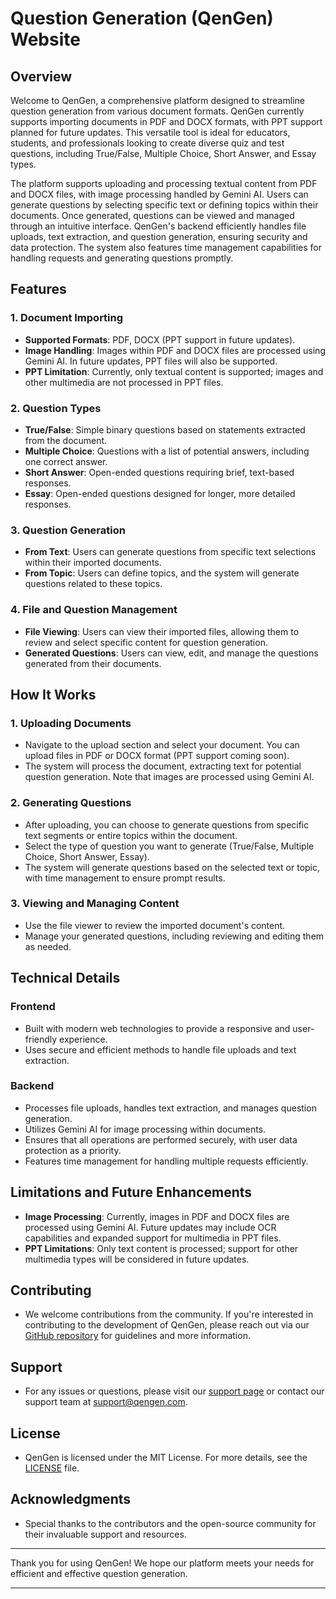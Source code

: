 

# **Question Generation (QenGen) Website**

## **Overview**

Welcome to QenGen, a comprehensive platform designed to streamline question generation from various document formats. QenGen currently supports importing documents in PDF and DOCX formats, with PPT support planned for future updates. This versatile tool is ideal for educators, students, and professionals looking to create diverse quiz and test questions, including True/False, Multiple Choice, Short Answer, and Essay types.

The platform supports uploading and processing textual content from PDF and DOCX files, with image processing handled by Gemini AI. Users can generate questions by selecting specific text or defining topics within their documents. Once generated, questions can be viewed and managed through an intuitive interface. QenGen's backend efficiently handles file uploads, text extraction, and question generation, ensuring security and data protection. The system also features time management capabilities for handling requests and generating questions promptly.

## **Features**

### **1. Document Importing**
- **Supported Formats**: PDF, DOCX (PPT support in future updates).
- **Image Handling**: Images within PDF and DOCX files are processed using Gemini AI. In future updates, PPT files will also be supported.
- **PPT Limitation**: Currently, only textual content is supported; images and other multimedia are not processed in PPT files.

### **2. Question Types**
- **True/False**: Simple binary questions based on statements extracted from the document.
- **Multiple Choice**: Questions with a list of potential answers, including one correct answer.
- **Short Answer**: Open-ended questions requiring brief, text-based responses.
- **Essay**: Open-ended questions designed for longer, more detailed responses.

### **3. Question Generation**
- **From Text**: Users can generate questions from specific text selections within their imported documents.
- **From Topic**: Users can define topics, and the system will generate questions related to these topics.

### **4. File and Question Management**
- **File Viewing**: Users can view their imported files, allowing them to review and select specific content for question generation.
- **Generated Questions**: Users can view, edit, and manage the questions generated from their documents.

## **How It Works**

### **1. Uploading Documents**
- Navigate to the upload section and select your document. You can upload files in PDF or DOCX format (PPT support coming soon).
- The system will process the document, extracting text for potential question generation. Note that images are processed using Gemini AI.

### **2. Generating Questions**
- After uploading, you can choose to generate questions from specific text segments or entire topics within the document.
- Select the type of question you want to generate (True/False, Multiple Choice, Short Answer, Essay).
- The system will generate questions based on the selected text or topic, with time management to ensure prompt results.

### **3. Viewing and Managing Content**
- Use the file viewer to review the imported document's content.
- Manage your generated questions, including reviewing and editing them as needed.

## **Technical Details**

### **Frontend**
- Built with modern web technologies to provide a responsive and user-friendly experience.
- Uses secure and efficient methods to handle file uploads and text extraction.

### **Backend**
- Processes file uploads, handles text extraction, and manages question generation.
- Utilizes Gemini AI for image processing within documents.
- Ensures that all operations are performed securely, with user data protection as a priority.
- Features time management for handling multiple requests efficiently.

## **Limitations and Future Enhancements**
- **Image Processing**: Currently, images in PDF and DOCX files are processed using Gemini AI. Future updates may include OCR capabilities and expanded support for multimedia in PPT files.
- **PPT Limitations**: Only text content is processed; support for other multimedia types will be considered in future updates.

## **Contributing**
- We welcome contributions from the community. If you're interested in contributing to the development of QenGen, please reach out via our [GitHub repository](https://github.com/your-repo) for guidelines and more information.

## **Support**
- For any issues or questions, please visit our [support page](https://your-support-link) or contact our support team at support@qengen.com.

## **License**
- QenGen is licensed under the MIT License. For more details, see the [LICENSE](https://github.com/your-repo/LICENSE) file.

## **Acknowledgments**
- Special thanks to the contributors and the open-source community for their invaluable support and resources.

---

Thank you for using QenGen! We hope our platform meets your needs for efficient and effective question generation.

---
